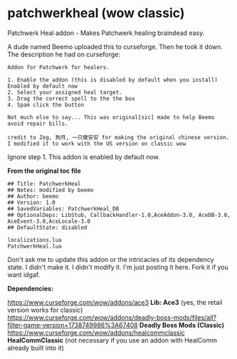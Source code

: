 # patchwerkheal (wow classic)
Patchwerk Heal addon - Makes Patchwerk healing braindead easy.

A dude named Beemo uploaded this to curseforge. Then he took it down. The description he had on curseforge:
```
Addon for Patchwerk for healers. 

1. Enable the addon (this is disabled by default when you install) Enabled by default now
2. Select your assigned heal target.
3. Drag the correct spell to the the box
4. Spam click the button

Not much else to say... This was original[sic] made to help Beemo avoid repair bills.

credit to Zeg, 狗月, 一只傻安安 for making the original chinese version. I modified it to work with the US version on classic wow
```
Ignore step 1. This addon is enabled by default now.

**From the original toc file**
```## Interface: 11302
## Title: PatchwerkHeal
## Notes: modified by beemo
## Author: beemo
## Version: 1.0
## SavedVariables: PatchwerkHeal_DB
## OptionalDeps: LibStub, CallbackHandler-1.0,AceAddon-3.0, AceDB-3.0, AceEvent-3.0,AceLocale-3.0
## DefaultState: disabled

localizations.lua
PatchwerkHeal.lua
```

Don't ask me to update this addon or the intricacies of its dependency state. I didn't make it. I didn't modify it. I'm just posting it here. Fork it if you want idgaf.

**Dependencies:**

https://www.curseforge.com/wow/addons/ace3 **Lib: Ace3** (yes, the retail version works for classic)
https://www.curseforge.com/wow/addons/deadly-boss-mods/files/all?filter-game-version=1738749986%3A67408 **Deadly Boss Mods (Classic)**
https://www.curseforge.com/wow/addons/healcommclassic **HealCommClassic** (not necessary if you use an addon with HealComm already built into it)
